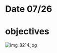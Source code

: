# Date 07/26
# objectives
![img_8214.jpg](https://github.com/user-attachments/assets/aa39370b-d107-4e8a-9326-4496d911012e)

